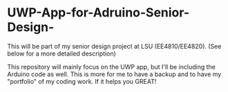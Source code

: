 # UWP-App-for-Adruino-Senior-Design-
This will be part of my senior design project at LSU (EE4810/EE4820). (See below for a more detailed description)

This repository will mainly focus on the UWP app, but I'll be including the Arduino code as well. This is more for 
me to have a backup and to have my "portfolio" of my coding work. If it helps you GREAT!
